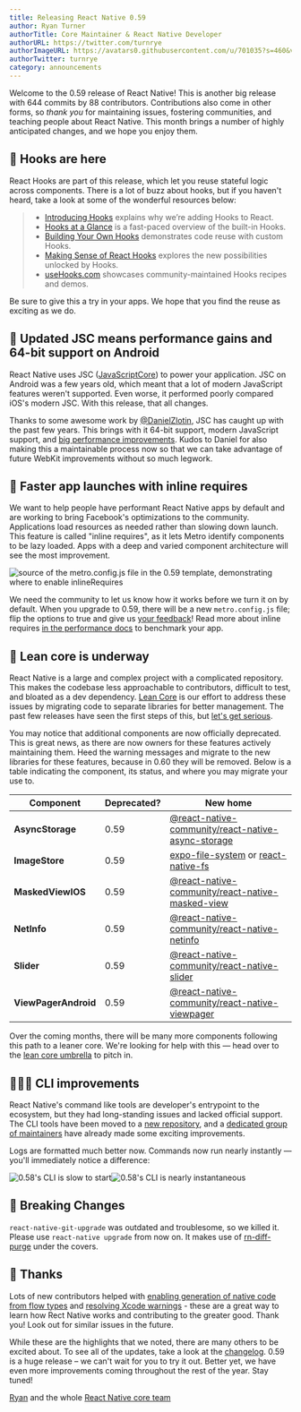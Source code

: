 ```yaml
---
title: Releasing React Native 0.59
author: Ryan Turner
authorTitle: Core Maintainer & React Native Developer
authorURL: https://twitter.com/turnrye
authorImageURL: https://avatars0.githubusercontent.com/u/701035?s=460&v=4
authorTwitter: turnrye
category: announcements
---
```


Welcome to the 0.59 release of React Native! This is another big release with 644 commits by 88 contributors. Contributions also come in other forms, so _thank you_ for maintaining issues, fostering communities, and teaching people about React Native. This month brings a number of highly anticipated changes, and we hope you enjoy them.

## 🎣 Hooks are here

React Hooks are part of this release, which let you reuse stateful logic across components. There is a lot of buzz about hooks, but if you haven't heard, take a look at some of the wonderful resources below:

> * [Introducing Hooks](https://reactjs.org/docs/hooks-intro.html) explains why we’re adding Hooks to React.
> * [Hooks at a Glance](https://reactjs.org/docs/hooks-overview.html) is a fast-paced overview of the built-in Hooks.
> * [Building Your Own Hooks](https://reactjs.org/docs/hooks-custom.html) demonstrates code reuse with custom Hooks.
> * [Making Sense of React Hooks](https://medium.com/@dan_abramov/making-sense-of-react-hooks-fdbde8803889) explores the new possibilities unlocked by Hooks.
> * [useHooks.com](https://usehooks.com/) showcases community-maintained Hooks recipes and demos.

Be sure to give this a try in your apps. We hope that you find the reuse as exciting as we do.

## 📱 Updated JSC means performance gains and 64-bit support on Android

React Native uses JSC ([JavaScriptCore](https://webkit.org/)) to power your application. JSC on Android was a few years old, which meant that a lot of modern JavaScript features weren't supported. Even worse, it performed poorly compared iOS's modern JSC. With this release, that all changes.

Thanks to some awesome work by [@DanielZlotin](https://github.com/danielzlotin), JSC has caught up with the past few years. This brings with it 64-bit support, modern JavaScript support, and [big performance improvements](https://github.com/react-native-community/jsc-android-buildscripts/tree/master/measure). Kudos to Daniel for also making this a maintainable process now so that we can take advantage of future WebKit improvements without so much legwork.

## 💨 Faster app launches with inline requires

We want to help people have performant React Native apps by default and are working to bring Facebook's optimizations to the community. Applications load resources as needed rather than slowing down launch. This feature is called "inline requires", as it lets Metro identify components to be lazy loaded. Apps with a deep and varied component architecture will see the most improvement.

![source of the `metro.config.js` file in the 0.59 template, demonstrating where to enable `inlineRequires`](/react-native/blog/assets/inline-requires.png)

We need the community to let us know how it works before we turn it on by default. When you upgrade to 0.59, there will be a new `metro.config.js` file; flip the options to true and give us [your feedback](https://twitter.com/hashtag/inline-requires)! Read more about inline requires [in the performance docs](https://facebook.github.io/react-native/docs/0.56/performance#inline-requires) to benchmark your app.

## 🚅 Lean core is underway

React Native is a large and complex project with a complicated repository. This makes the codebase less approachable to contributors, difficult to test, and bloated as a dev dependency. [Lean Core](https://github.com/react-native-community/discussions-and-proposals/issues/6) is our effort to address these issues by migrating code to separate libraries for better management. The past few releases have seen the first steps of this, but [let's get serious](https://www.youtube.com/watch?v=FMLKb4or8yg).

You may notice that additional components are now officially deprecated. This is great news, as there are now owners for these features actively maintaining them. Heed the warning messages and migrate to the new libraries for these features, because in 0.60 they will be removed. Below is a table indicating the component, its status, and where you may migrate your use to.

| Component            | Deprecated? | New home                                                                                                                                                 |
| -------------------- | ----------- | -------------------------------------------------------------------------------------------------------------------------------------------------------- |
| **AsyncStorage**     | 0.59        | [@react-native-community/react-native-async-storage](https://github.com/react-native-community/react-native-async-storage)                               |
| **ImageStore**       | 0.59        | [expo-file-system](https://github.com/expo/expo/tree/master/packages/expo-file-system) or [react-native-fs](https://github.com/itinance/react-native-fs) |
| **MaskedViewIOS**    | 0.59        | [@react-native-community/react-native-masked-view](https://github.com/react-native-community/react-native-masked-view)                                   |
| **NetInfo**          | 0.59        | [@react-native-community/react-native-netinfo](https://github.com/react-native-community/react-native-netinfo)                                           |
| **Slider**           | 0.59        | [@react-native-community/react-native-slider](https://github.com/react-native-community/react-native-slider)                                             |
| **ViewPagerAndroid** | 0.59        | [@react-native-community/react-native-viewpager](https://github.com/react-native-community/react-native-viewpager)                                       |

Over the coming months, there will be many more components following this path to a leaner core. We're looking for help with this &mdash; head over to the [lean core umbrella](https://github.com/facebook/react-native/issues/23313) to pitch in.

## 👩🏽‍💻 CLI improvements

React Native's command like tools are developer's entrypoint to the ecosystem, but they had long-standing issues and lacked official support. The CLI tools have been moved to a [new repository](https://github.com/react-native-community/react-native-cli), and a [dedicated group of maintainers](https://blog.callstack.io/the-react-native-cli-has-a-new-home-79b63838f0e6) have already made some exciting improvements.

Logs are formatted much better now. Commands now run nearly instantly &mdash; you'll immediately notice a difference:

![0.58's CLI is slow to start](/react-native/blog/assets/0.58-cli-speed.png)![0.58's CLI is nearly instantaneous](/react-native/blog/assets/0.59-cli-speed.png)

## 🔨 Breaking Changes

`react-native-git-upgrade` was outdated and troublesome, so we killed it. Please use `react-native upgrade` from now on. It makes use of [rn-diff-purge](https://github.com/react-native-community/rn-diff-purge) under the covers.

## 🤗 Thanks

Lots of new contributors helped with [enabling generation of native code from flow types](https://github.com/facebook/react-native/issues/22990) and [resolving Xcode warnings](https://github.com/facebook/react-native/issues/22609) - these are a great way to learn how Rect Native works and contributing to the greater good. Thank you! Look out for similar issues in the future.

While these are the highlights that we noted, there are many others to be excited about. To see all of the updates, take a look at the [changelog](https://github.com/react-native-community/react-native-releases/blob/master/CHANGELOG.md). 0.59 is a huge release – we can't wait for you to try it out. Better yet, we have even more improvements coming throughout the rest of the year. Stay tuned!

[Ryan](https://github.com/turnrye) and the whole [React Native core team](https://twitter.com/reactnative)
